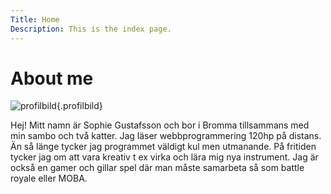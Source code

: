 ```yaml
---
Title: Home
Description: This is the index page.
---
```


About me
==========================

![profilbild](%assets_url%/img/bild-pa-mig.png){.profilbild}

Hej! Mitt namn är Sophie Gustafsson och bor i Bromma tillsammans med min sambo och två katter. Jag läser webbprogrammering 120hp på distans. Än så länge tycker jag programmet väldigt kul men utmanande. På fritiden tycker jag om att vara kreativ t ex virka och lära mig nya instrument. Jag är också en gamer och gillar spel där man måste samarbeta så som battle royale eller MOBA.
